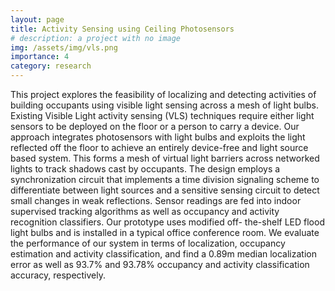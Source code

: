 ```yaml
---
layout: page
title: Activity Sensing using Ceiling Photosensors
# description: a project with no image
img: /assets/img/vls.png
importance: 4
category: research
---
```


This project explores the feasibility of localizing and detecting activities of building occupants using visible light sensing across a mesh of light bulbs. Existing Visible Light activity sensing (VLS) techniques require either light sensors to be deployed on the floor or a person to carry a device. Our approach integrates photosensors with light bulbs and exploits the light reflected off the floor to achieve an entirely device-free and light source based system. This forms a mesh of virtual light barriers across networked lights to track shadows cast by occupants. The design employs a synchronization circuit that implements a time division signaling scheme to differentiate between light sources and a sensitive sensing circuit to detect small changes in weak reflections. Sensor readings are fed into indoor supervised tracking algorithms as well as occupancy and activity recognition classifiers. Our prototype uses modified off- the-shelf LED flood light bulbs and is installed in a typical office conference room. We evaluate the performance of our system in terms of localization, occupancy estimation and activity classification, and find a 0.89m median localization error as well as 93.7% and 93.78% occupancy and activity classification accuracy, respectively.
